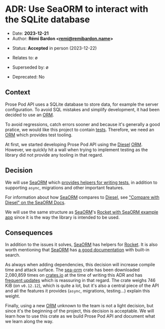 # ADR: Use SeaORM to interact with the SQLite database

- Date: **2023-12-21**
- Author: **Rémi Bardon <[remi@remibardon.name](mailto:remi@remibardon.name)>**
<!-- Proposed|Accepted|Rejected, with date and channel if applicable -->
- Status: **Accepted** in person (2023-12-22)
<!-- "ø" or a nested unordered list linking to other ADRs and their date -->
- Relates to: ø
<!-- "ø" or a nested unordered list linking to other ADRs and their date -->
- Superseded by: ø
<!-- "No" or "Yes" with the deprecation date -->
- Deprecated: No

## Context

<!--
This section describes the forces at play, including technological, political, social, and project local. These forces are probably in tension, and should be called out as such. The language in this section is value-neutral. It is simply describing facts.
-->

Prose Pod API uses a SQLite database to store data, for example the server configuration.
To avoid SQL mistakes and simplify development, it had been decided to use an [ORM].

To avoid regressions, catch errors sooner and because it's generally a good pratice,
we would like this project to contain [tests].
Therefore, we need an [ORM] which provides test tooling.

At first, we started developing Prose Pod API using the [Diesel] [ORM].
However, we quickly hit a wall when trying to implement testing as the library
did not provide any tooling in that regard.

## Decision

<!--
This section describes our response to these forces. It is stated in full sentences, with active voice. "We will …"
-->

We will use [SeaORM] which [provides helpers for writing tests][sea-orm-testing],
in addition to supporting `async`, migrations and other important features.

For information about how [SeaORM] compares to [Diesel],
see ["Compare with Diesel" on the SeaORM Docs][compare-with-diesel].

We will use the same structure as [SeaORM]'s [Rocket with SeaORM example app][rocket-example]
since it is the way the library is intended to be used.

## Consequences

<!--
This section describes the resulting context, after applying the decision. All consequences should be listed here, not just the "positive" ones. A particular decision may have positive, negative, and neutral consequences, but all of them affect the team and project in the future.
-->

In addition to the issues it solves, [SeaORM] has helpers for [Rocket].
It is also worth mentioning that [SeaORM] has [a good documentation][sea-orm-docs] with built-in search.

As always when adding dependencies, this decision will increase compile time and attack surface.
The [sea-orm] crate has been downloaded 2,080,859 times on [crates.io] at the time of writing this ADR
and has [frequent updates][sea-orm-releases] which is reassuring in that regard.
The crate weighs 746 KiB (on `v0.12.12`), which is quite a lot, but it's also a central piece of the API
and all the features it provides (`async`, migrations, testing…) explain this weight.

Finally, using a new [ORM] unknown to the team is not a light decision, but since it's the beginning
of the project, this decision is acceptable.
We will learn how to use this crate as we build Prose Pod API and document what we learn along the way.

[compare-with-diesel]: <https://www.sea-ql.org/SeaORM/docs/internal-design/diesel/> "Compare with Diesel | SeaORM"
[crates.io]: <https://crates.io/> "crates.io: Rust Package Registry"
[Diesel]: <https://diesel.rs/> "Diesel homepage"
[ORM]: <https://en.wikipedia.org/wiki/Object%E2%80%93relational_mapping> "Object–relational mapping | Wikipedia"
[Rocket]: <https://rocket.rs/> "Rocket homepage"
[rocket-example]: <https://github.com/SeaQL/sea-orm/tree/131f9f11230b7fd2d318870fd0c2d441c80ed734/examples/rocket_example> "SeaQL/sea-orm/examples/rocket_example | GitHub"
[SeaORM]: <https://www.sea-ql.org/SeaORM/> "SeaORM homepage"
[sea-orm]: <https://crates.io/crates/sea-orm> "sea-orm | crates.io"
[sea-orm-docs]: <https://www.sea-ql.org/SeaORM/docs/index/> "Docs | SeaORM"
[sea-orm-releases]: <https://github.com/SeaQL/sea-orm/releases> "Releases · SeaQL/sea-orm"
[sea-orm-testing]: <https://www.sea-ql.org/SeaORM/docs/write-test/mock/> "Mock Interface | SeaORM"
[tests]: <https://en.wikipedia.org/wiki/Software_testing> "Software testing | Wikipedia"
